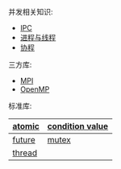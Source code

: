 并发相关知识:
- [IPC](../../../System/IPC/进程通信.md)
- [进程与线程](../../../System/Linux%20Basic/进程与线程.md)
- [协程](../../Go/并发.md)

三方库:
- [MPI](../第三方库/MPI.md)
- [OpenMP](../第三方库/OpenMP.md)

标准库:



| [atomic](../标准库/atomic.md) | [condition value](../标准库/condition%20value.md) |
| ------------------- | --------------------------------------- |
|  [future](../标准库/future.md)                   |        [mutex](../标准库/mutex.md)                                 |
|    [thread](../标准库/thread.md)                 |                                         |
